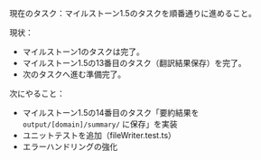 現在のタスク：マイルストーン1.5のタスクを順番通りに進めること。

現状：
*   マイルストーン1のタスクは完了。
*   マイルストーン1.5の13番目のタスク（翻訳結果保存）を完了。
*   次のタスクへ進む準備完了。

次にやること：
*   マイルストーン1.5の14番目のタスク「要約結果を `output/[domain]/summary/` に保存」を実装
*   ユニットテストを追加（fileWriter.test.ts）
*   エラーハンドリングの強化
